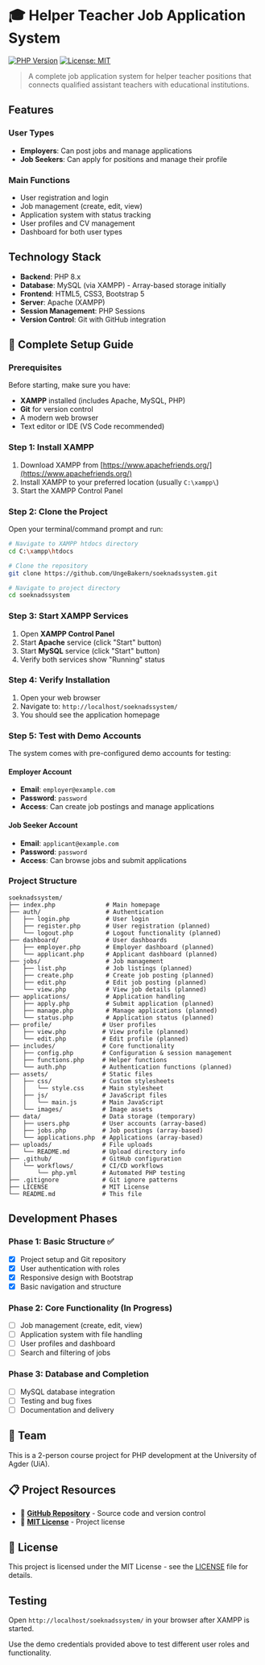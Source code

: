 # 🎓 Helper Teacher Job Application System

[![PHP Version](https://img.shields.io/badge/PHP-8.0%2B-blue.svg)](https://php.net/)
[![License: MIT](https://img.shields.io/badge/License-MIT-green.svg)](LICENSE)

> A complete job application system for helper teacher positions that connects qualified assistant teachers with educational institutions.

## Features

### User Types
- **Employers**: Can post jobs and manage applications
- **Job Seekers**: Can apply for positions and manage their profile

### Main Functions
- User registration and login
- Job management (create, edit, view)
- Application system with status tracking
- User profiles and CV management
- Dashboard for both user types

## Technology Stack
- **Backend**: PHP 8.x
- **Database**: MySQL (via XAMPP) - Array-based storage initially
- **Frontend**: HTML5, CSS3, Bootstrap 5
- **Server**: Apache (XAMPP)
- **Session Management**: PHP Sessions
- **Version Control**: Git with GitHub integration

## 🚀 Complete Setup Guide

### Prerequisites
Before starting, make sure you have:
- **XAMPP** installed (includes Apache, MySQL, PHP)
- **Git** for version control
- A modern web browser
- Text editor or IDE (VS Code recommended)

### Step 1: Install XAMPP
1. Download XAMPP from [https://www.apachefriends.org/](https://www.apachefriends.org/)
2. Install XAMPP to your preferred location (usually `C:\xampp\`)
3. Start the XAMPP Control Panel

### Step 2: Clone the Project
Open your terminal/command prompt and run:

```bash
# Navigate to XAMPP htdocs directory
cd C:\xampp\htdocs

# Clone the repository
git clone https://github.com/UngeBakern/soeknadssystem.git

# Navigate to project directory
cd soeknadssystem
```

### Step 3: Start XAMPP Services
1. Open **XAMPP Control Panel**
2. Start **Apache** service (click "Start" button)
3. Start **MySQL** service (click "Start" button)
4. Verify both services show "Running" status

### Step 4: Verify Installation
1. Open your web browser
2. Navigate to: `http://localhost/soeknadssystem/`
3. You should see the application homepage

### Step 5: Test with Demo Accounts

The system comes with pre-configured demo accounts for testing:

#### Employer Account
- **Email**: `employer@example.com`
- **Password**: `password`
- **Access**: Can create job postings and manage applications

#### Job Seeker Account
- **Email**: `applicant@example.com`
- **Password**: `password`
- **Access**: Can browse jobs and submit applications

### Project Structure

```
soeknadssystem/
├── index.php              # Main homepage
├── auth/                  # Authentication
│   ├── login.php          # User login
│   ├── register.php       # User registration (planned)
│   └── logout.php         # Logout functionality (planned)
├── dashboard/             # User dashboards
│   ├── employer.php       # Employer dashboard (planned)
│   └── applicant.php      # Applicant dashboard (planned)
├── jobs/                  # Job management
│   ├── list.php           # Job listings (planned)
│   ├── create.php         # Create job posting (planned)
│   ├── edit.php           # Edit job posting (planned)
│   └── view.php           # View job details (planned)
├── applications/          # Application handling
│   ├── apply.php          # Submit application (planned)
│   ├── manage.php         # Manage applications (planned)
│   └── status.php         # Application status (planned)
├── profile/              # User profiles
│   ├── view.php          # View profile (planned)
│   └── edit.php          # Edit profile (planned)
├── includes/             # Core functionality
│   ├── config.php        # Configuration & session management
│   ├── functions.php     # Helper functions
│   └── auth.php          # Authentication functions (planned)
├── assets/               # Static files
│   ├── css/              # Custom stylesheets
│   │   └── style.css     # Main stylesheet
│   ├── js/               # JavaScript files
│   │   └── main.js       # Main JavaScript
│   └── images/           # Image assets
├── data/                 # Data storage (temporary)
│   ├── users.php         # User accounts (array-based)
│   ├── jobs.php          # Job postings (array-based)
│   └── applications.php  # Applications (array-based)
├── uploads/              # File uploads
│   └── README.md         # Upload directory info
├── .github/              # GitHub configuration
│   └── workflows/        # CI/CD workflows
│       └── php.yml       # Automated PHP testing
├── .gitignore            # Git ignore patterns
├── LICENSE               # MIT License
└── README.md             # This file
```

## Development Phases

### Phase 1: Basic Structure ✅
- [x] Project setup and Git repository
- [x] User authentication with roles
- [x] Responsive design with Bootstrap
- [x] Basic navigation and structure

### Phase 2: Core Functionality (In Progress)
- [ ] Job management (create, edit, view)
- [ ] Application system with file handling
- [ ] User profiles and dashboard
- [ ] Search and filtering of jobs

### Phase 3: Database and Completion
- [ ] MySQL database integration
- [ ] Testing and bug fixes
- [ ] Documentation and delivery

## 👥 Team

This is a 2-person course project for PHP development at the University of Agder (UiA).

## 📋 Project Resources

- 🔧 **[GitHub Repository](https://github.com/UngeBakern/soeknadssystem)** - Source code and version control
- 📄 **[MIT License](LICENSE)** - Project license

## 📝 License

This project is licensed under the MIT License - see the [LICENSE](LICENSE) file for details.

## Testing

Open `http://localhost/soeknadssystem/` in your browser after XAMPP is started.

Use the demo credentials provided above to test different user roles and functionality.